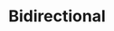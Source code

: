 ---
title: "Bidirectional"

categories: ['']

tags: ['Bidirectional']

arabic: ['ثنائي الاتجاه']

publishers: ['معجم مصطلحات التعلم الآلي والتعلم العميق وعلم البيانات']

types: "word"

slug: ""
---
